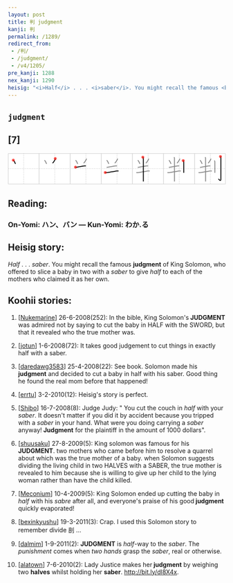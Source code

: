 ```yaml
---
layout: post
title: 判 judgment
kanji: 判
permalink: /1289/
redirect_from:
 - /判/
 - /judgment/
 - /v4/1205/
pre_kanji: 1288
nex_kanji: 1290
heisig: "<i>Half</i> . . . <i>saber</i>. You might recall the famous <b>judgment</b> of King Solomon, who offered to slice a baby in two with a <i>saber</i> to give <i>half</i> to each of the mothers who claimed it as her own."
---
```


## `judgment`

## [7]

<div class="stroke"><img src="../images/E588A4.png" /></div>

## Reading:

### On-Yomi: ハン、バン &mdash; Kun-Yomi: わか.る

## Heisig story:

<i>Half</i> . . . <i>saber</i>. You might recall the famous <b>judgment</b> of King Solomon, who offered to slice a baby in two with a <i>saber</i> to give <i>half</i> to each of the mothers who claimed it as her own.

## Koohii stories:

1) [<a href="http://kanji.koohii.com/profile/Nukemarine">Nukemarine</a>] 26-6-2008(252): In the bible, King Solomon&#039;s<strong> JUDGMENT</strong> was admired not by saying to cut the baby in HALF with the SWORD, but that it revealed who the true mother was.

2) [<a href="http://kanji.koohii.com/profile/jotun">jotun</a>] 1-6-2008(72): It takes good judgement to cut things in exactly half with a saber.

3) [<a href="http://kanji.koohii.com/profile/daredawg3583">daredawg3583</a>] 25-4-2008(22): See book. Solomon made his<strong> judgment</strong> and decided to cut a baby in half with his saber. Good thing he found the real mom before that happened!

4) [<a href="http://kanji.koohii.com/profile/errtu">errtu</a>] 3-2-2010(12): Heisig&#039;s story is perfect.

5) [<a href="http://kanji.koohii.com/profile/Shibo">Shibo</a>] 16-7-2008(8): Judge Judy: &quot; You cut the couch in <em>half</em> with your <em>saber</em>. It doesn&#039;t matter if you did it by accident because you tripped with a <em>saber</em> in your hand. What were you doing carrying a <em>saber</em> anyway!<strong> Judgment</strong> for the plaintiff in the amount of 1000 dollars&quot;.

6) [<a href="http://kanji.koohii.com/profile/shuusaku">shuusaku</a>] 27-8-2009(5): King solomon was famous for his<strong> JUDGMENT</strong>. two mothers who came before him to resolve a quarrel about which was the true mother of a baby. when Solomon suggests dividing the living child in two HALVES with a SABER, the true mother is revealed to him because she is willing to give up her child to the lying woman rather than have the child killed.

7) [<a href="http://kanji.koohii.com/profile/Meconium">Meconium</a>] 10-4-2009(5): King Solomon ended up cutting the baby in <em>half</em> with his <em>sabre</em> after all, and everyone&#039;s praise of his good<strong> judgment</strong> quickly evaporated!

8) [<a href="http://kanji.koohii.com/profile/bexinkyushu">bexinkyushu</a>] 19-3-2011(3): Crap. I used this Solomon story to remember divide 剖 ...

9) [<a href="http://kanji.koohii.com/profile/dalmim">dalmim</a>] 1-9-2011(2): <strong>JUDGMENT</strong> is <em>half</em>-way to the <em>saber</em>. The <em>punishment</em> comes when <em>two hands</em> grasp the <em>saber</em>, real or otherwise.

10) [<a href="http://kanji.koohii.com/profile/alatown">alatown</a>] 7-6-2010(2): Lady Justice makes her<strong> judgment</strong> by weighing two <strong>halves</strong> whilst holding her <strong>saber</strong>. <a href="http://bit.ly/dl8X4x">http://bit.ly/dl8X4x</a>.
